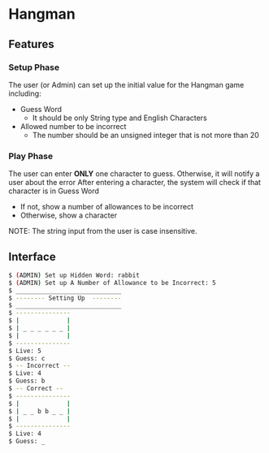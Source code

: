 # Hangman

## Features

### Setup Phase
The user (or Admin) can set up the initial value for the Hangman game including:
   - Guess Word
     - It should be only String type and English Characters
   - Allowed number to be incorrect
     - The number should be an unsigned integer that is not more than 20

### Play Phase
The user can enter **ONLY** one character to guess. Otherwise, it will notify a user about the error
After entering a character, the system will check if that character is in Guess Word
   - If not, show a number of allowances to be incorrect
   - Otherwise, show a character

NOTE: The string input from the user is case insensitive. 

## Interface

```bash
$ (ADMIN) Set up Hidden Word: rabbit
$ (ADMIN) Set up A Number of Allowance to be Incorrect: 5
$ _____________________________
$ -------- Setting Up  --------
$ _____________________________
$ ---------------
$ |             |
$ | _ _ _ _ _ _ |
$ |             |
$ ---------------
$ Live: 5
$ Guess: c
$ -- Incorrect --
$ Live: 4
$ Guess: b
$ -- Correct --
$ ---------------
$ |             |
$ | _ _ b b _ _ |
$ |             |
$ ---------------
$ Live: 4
$ Guess: _
```